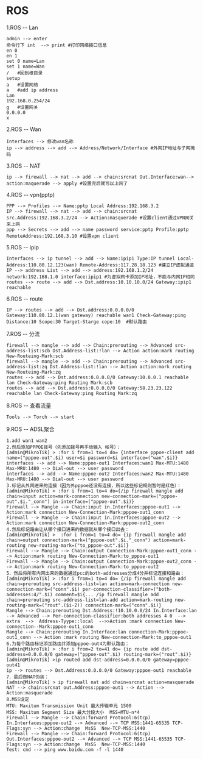 # ROS 
1.ROS -- Lan

    admin --> enter
    命令行下 int  --> print	#打印网络接口信息
    en 0
    en 1
    set 0 name=Lan
    set 1 name=Wan
    /	#回到根目录
    setup
    a	#设置网络
    a	#add ip address
    Lan
    192.168.0.254/24
    g	#设置网关
    0.0.0.0
    x

2.ROS -- Wan

    Interfaces --> 修改wan名称
    ip --> address --> add --> Address/Network/Interface #外网IP地址与子网掩码

3.ROS -- NAT

    ip --> firewall --> nat --> add --> chain:srcnat Out.Interface:wan--> action:maquerade --> apply #设置完后就可以上网了

4.ROS -- vpn(pptp)

    PPP --> Profiles --> Name:pptp Local Address:192.168.3.2
    IP --> firewall --> nat --> add --> chain:srcnat src.Address:192.168.3.2/24 --> Action:masquerade #设置client通过VPN网关来上网
    ppp --> Secrets --> add --> name password service:pptp Profile:pptp RemoteAddress:192.168.3.10 #设置vpn client

5.ROS -- ipip

    Interfaces --> ip tunnel --> add --> Name:ipip1 Type:IP tunnel Local-Address:110.80.12.123(wan) Remote-Address:117.28.18.123 #建立IP虚拟通道
    IP --> address List --> add --> address:192.168.1.2/24 network:192.168.1.0 interface:ipip1 #为虚拟网卡添加IP地址，不能与内网IP相同
    routes --> route --> add --> Dst.address:10.10.10.0/24 Gateway:ipip1 reachable

6.ROS -- route

    IP --> routes --> add --> Dst.address:0.0.0.0/0 Gateway:110.80.12.1(wan gateway) reachable wan1 Check-Gateway:ping Distance:10 Scope:30 Target-Starge cope:10  #默认路由

7.ROS -- 分流

    firewall --> mangle --> add --> Chain:prerouting --> Advanced src-address-list:scb Dst.Address-list:!lan --> Action action:mark routing New-Routeing-Mark:scb  
    firewall --> mangle --> add --> Chain:prerouting --> Advanced src-address-list:zq Dst.Address-list:!lan --> Action action:mark routing New-Routeing-Mark:zq 
    routes --> add --> Dst.address:0.0.0.0/0 Gateway:10.0.0.1 reachable lan Check-Gateway:ping Routing Mark:scb
    routes --> add --> Dst.address:0.0.0.0/0 Gateway:58.23.23.122 reachable lan Check-Gateway:ping Routing Mark:zq

8.ROS -- 查看流量

    Tools --> Torch --> start

9.ROS -- ADSL聚合

    1.add wan1 wan2
    2.然后添加PPPOE拨号（先添加拨号再手动输入 帐号）：
    [admin@MikroTik] > :for i from=1 to=4 do= {interface pppoe-client add name=("pppoe-out".$i) user=$i password=$i interface=("wan".$i)}
    interfaces --> add --> Name:pppoe-out1 Interfaces:wan1 Max-MTU:1480 Max-MRU:1480 --> Dial-out --> user password
    interfaces --> add --> Name:pppoe-out2 Interfaces:wan2 Max-MTU:1480 Max-MRU:1480 --> Dial-out --> user password
    3.标记从外网进来的连接（因为外pppoe还没有连接，所以这些标记规则暂时是红色）：
    [admin@MikroTik] > :for i from=1 to=4 do={/ip firewall mangle add chain=input action=mark-connection new-connection-mark=("pppoe-out".$i."_conn") in-interface=("pppoe-out".$i)}
    Firewall --> Mangle --> Chain:input in.Interfaces:pppoe-out1 --> Action:mark connection New-Connection-Mark:pppoe-out1_conn
    Firewall --> Mangle --> Chain:input in.Interfaces:pppoe-out2 --> Action:mark connection New-Connection-Mark:pppoe-out2_conn
    4.然后标记路由让从哪个接口进来的数据就从哪个接口出去：
    [admin@MikroTik] >  :for i from=1 to=4 do= {ip firewall mangle add chain=output connection-mark=("pppoe-out".$i."_conn") action=mark-routing new-routing-mark=("to_pppoe-out".$i)}
    Firewall --> Mangle --> Chain:output Connection-Mark:pppoe-out1_conn --> Action:mark routing New-Connection-Mark:to_pppoe-out1
    Firewall --> Mangle --> Chain:output Connection-Mark:pppoe-out2_conn --> Action:mark routing New-Connection-Mark:to_pppoe-out2
    5．然后将所有内网出来的数据通过pcc的both-addresses分成4分并标记连接和路由：
    [admin@MikroTik] > :for i from=1 to=4 do= {/ip firewall mangle add chain=prerouting src-address-list=lan action=mark-connection new-connection-mark=("conn".$i) per-connection-classifier=("both-addresses:4/".$i) comment=$i{... /ip firewall mangle add chain=prerouting src-address-list=lan-add action=mark-routing new-routing-mark=("rout".($i-2)) connection-mark=("conn".$i)}
    Mangle --> Chain:prerouting Dst.Address:!10.10.0.0/24 In.Interface:lan --> Advanced --> Per-connection-classifier:both addresses 4 0  -->  extra  -->  Address-Tyype::local  -->>Action :mark connection New-connection--Mark:pppoe-out1_conn  
    Mangle --> Chain:prerouting In.Interface:lan connection-Mark:pppoe-out1_conn --> Action :mark routing New-connection-Mark:to_pppoe-out1
    6.为每个路由标记添加路由并添加pppoe-out4为默认路由：
    [admin@MikroTik] > :for i from=2 to=41 do= {ip route add dst-address=0.0.0.0/0 gateway=("pppoe-out".$i) routing-mark=("rout".$i)}
    [admin@MikroTik] >ip routed add dst-address=0.0.0.0/0 gateway=pppoe-out41
    ip --> routes --> Dst.Address:0.0.0.0/0 Gateway:pppoe-out1 reachable 
    7．最后做NAT伪装：
    [admin@MikroTik] > ip firewall nat add chain=srcnat action=masquerade 
    NAT --> chain:srcnat out.Address:pppoe-out1 --> Action --> Action:masquerade
    8.MSS设定
    MTU: Maxitum Transmission Unit 最大传输单元 1500
    MSS: Maxitum Segment Size 最大分段大小  MSS=MTU-n*4
    Firewall --> Mangle --> Chain:forward Protocol:6(tcp) In.Interfaces:pppoe-out2 --> Advanced --> TCP MSS:1441-65535 TCP-Flags:syn --> Action:change  MsSS  New-TCP-MSS:1440  
    Firewall --> Mangle --> Chain:forward Protocol:6(tcp) Out.Interfaces:pppoe-out2 --> Advanced --> TCP MSS:1441-65535 TCP-Flags:syn --> Action:change  MsSS  New-TCP-MSS:1440  
    Test: cmd --> ping www.baidu.com -f -l 1440

